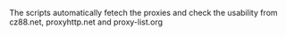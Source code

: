 The scripts automatically fetech the proxies and check the usability from
cz88.net, proxyhttp.net and proxy-list.org
